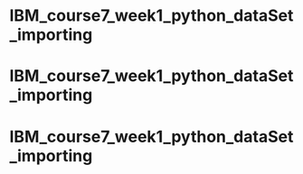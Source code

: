 # IBM_course7_week1_python_dataSet_importing
# IBM_course7_week1_python_dataSet_importing
# IBM_course7_week1_python_dataSet_importing
